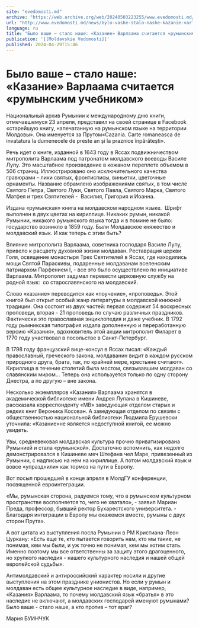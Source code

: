 ```yaml
---
site: "evedomosti.md"
archive: "https://web.archive.org/web/20240503223255/www.evedomosti.md/news/bylo-vashe-stalo-nashe-kazanie-varlaama-schitaetsya-rumynski"
url: "http://www.evedomosti.md/news/bylo-vashe-stalo-nashe-kazanie-varlaama-schitaetsya-rumynski"
language: ru
title: "Было ваше – стало наше: «Казание» Варлаама считается «румынским учебником»"
publication: '[[Moldavskie Vedomosti]]'
published: 2024-04-29T15:46
---
```


# Было ваше – стало наше: «Казание» Варлаама считается «румынским учебником»

Национальный архив Румынии к международному дню книги, отмечавшемуся 23 апреля, представил на своей странице в Facebook «старейшую книгу, напечатанную на румынском языке на территории Молдовы». Она именуется за Прутом«Cazania. Carte romaneasca de invatatura la dumenecele de preste an și la praznice înpărătești».

Речь идет о книге, изданной в 1643 году в Яссах подвижничеством митрополита Варлаама под патронатом молдавского воеводы Василе Лупу. Это масштабное произведение в кожаном переплете объемом в 506 страниц. Иллюстрировано оно исключительного качества гравюрами – лики святых, фронтисписы, виньетки, цветочные орнаменты. Название обрамлено изображениями святых, в том числе Святого Петра, Святого Луки, Святого Павла, Святого Марка, Святого Матфея и трех Святителей -  Василия, Григория и Иоанна.

Издана «румынская» книга на молдавском народном языке.  Шрифт выполнен в двух цветах на кириллице. Никаких румын, никакой Румынии, никакого румынского языка тогда и в помине не было: государство возникло в 1859 году. Были Молдавское княжество и молдавский язык. И как теперь с этим быть?

Влияние митрополита Варлаама, советника господаря Василе Лупу, привело к расцвету духовной жизни молдаван. Реставрация церкви Голя, освящение монастыря Трех Святителей в Яссах, где находились мощи Святой Параскивы, подаренные молдаванам вселенским патриархом Парфением I, - все это было осуществлено по инициативе Варлаама. Митрополит задумал перевести церковную службу на родной язык:  со старославянского на молдавский.

Слово «казание» переводится как «поучение», «проповедь». Этой книгой был открыт особый жанр литературы в молдавской книжной традиции. Она состоит из двух частей: первая содержит 54 воскресных проповеди, вторая - 21 проповедь по случаю различных праздников. Фактически это православная энциклопедия и даже учебник. В 1792 году рымникская типография издала дополненную и переработанную версию «Казания», вдохновитель этой акции митрополит Филарет в 1770 году участвовал в посольстве в Санкт-Петербург.

В 1798 году французский вице-консул в Яссах писал: «Каждый православный, греческого закона, молдаванин видит в каждом русском природного друга, брата, так, по крайней мере, крестьяне считают». Кириллица в течение столетий была мостом, связывавшим молдаван со славянским миром… Теперь она используется только по одну сторону Днестра, а по другую – вне закона.

Несколько экземпляров «Казания» Варлаама хранятся в академической библиотеке имени Андрея Лупана в Кишиневе, рассказала корреспонденту «МВ» заведующая отделом старых и редких книг Вероника Косован. А заведующая отделом по связям с общественностью национальной библиотеки Людмила Ерушевски уточнила: «Казание»не является недоступной книгой, ее можно увидеть.

Увы, средневековая молдавская культура прочно приватизирована Румынией и стала «румынской». Достаточно вспомнить, как недолго демонстрировался в Кишиневе меч Штефана чел Маре, привезенный из Румынии, с надписью на нем на кириллице. А потом молдавский язык и вовсе «упразднили» как тормоз на пути в Европу.

Вот посыл прошедшей в конце апреля в МолдГУ конференции, посвященной евроинтеграции.

«Мы, румынская сторона, радуемся тому, что в румынском культурном пространстве восполняется то, чего не хватало», - заявил Мариан Преда, профессор, бывший ректор Бухарестского университета. - Благодаря интеграции в Европу мы окажемся вместе, румыны с двух сторон Прута».

А вот цитата из выступления посла Румынии в РМ Кристиана-Леон Цуркану: «Есть еще те, кто пытается говорить нам, кто мы такие, не понимая, кем мы были, и уж точно не понимая, кем мы хотим стать. Именно поэтому мы все ответственны за защиту этого драгоценного, но хрупкого наследия - нашего культурного наследия и нашей общей европейской судьбы».

Антимолдавский и антироссийский характер носили и другие выступления на этом празднике унионистов. Но если у румын и молдаван есть общее культурное наследие в виде, например, «Казания» Варлаама, то почему молдавский язык «братья» в это наследие не включают, а молдавских господарей именуют румынами? Было ваше - стало наше, а кто против – тот враг?

Мария БУИНЧУК